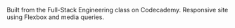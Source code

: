 Built from the Full-Stack Engineering class on Codecademy.
Responsive site using Flexbox and media queries.

